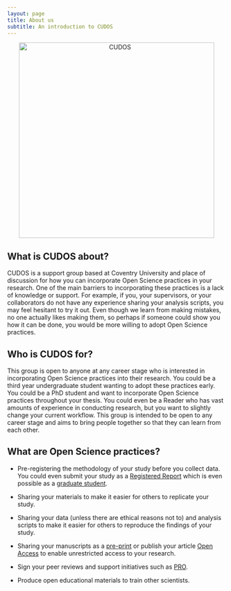 ```yaml
---
layout: page
title: About us
subtitle: An introduction to CUDOS
---
```


<center>
  <img src="{{ site.baseurl }}/img/CUDOS-logo.png" alt="CUDOS" width = "450" />
</center>

## What is CUDOS about? 

CUDOS is a support group based at Coventry University and place of discussion for how you can incorporate Open Science practices in your research. One of the main barriers to incorporating these practices is a lack of knowledge or support. For example, if you, your supervisors, or your collaborators do not have any experience sharing your analysis scripts, you may feel hesitant to try it out. Even though we learn from making mistakes, no one actually likes making them, so perhaps if someone could show you how it can be done, you would be more willing to adopt Open Science practices. 

## Who is CUDOS for? 

This group is open to anyone at any career stage who is interested in incorporating Open Science practices into their research. You could be a third year undergraduate student wanting to adopt these practices early. You could be a PhD student and want to incorporate Open Science practices throughout your thesis. You could even be a Reader who has vast amounts of experience in conducting research, but you want to slightly change your current workflow. This group is intended to be open to any career stage and aims to bring people together so that they can learn from each other. 

## What are Open Science practices? 

- Pre-registering the methodology of your study before you collect data. You could even submit your study as a [Registered Report](https://cos.io/rr/) which is even possible as a [graduate student](http://blog.efpsa.org/2016/09/09/publishing-a-registered-report-as-a-postgraduate-researcher/).

- Sharing your materials to make it easier for others to replicate your study.

- Sharing your data (unless there are ethical reasons not to) and analysis scripts to make it easier for others to reproduce the findings of your study.

- Sharing your manuscripts as a [pre-print](http://blog.psyarxiv.com/about-psyarxiv/) or publish your article [Open Access](http://libguides.coventry.ac.uk/rsp/openaccess) to enable unrestricted access to your research.

- Sign your peer reviews and support initiatives such as [PRO](https://opennessinitiative.org/).

- Produce open educational materials to train other scientists. 


